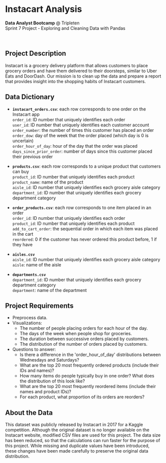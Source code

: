 # Instacart Analysis
**Data Analyst Bootcamp** @ Tripleten<br>
Sprint 7 Project - Exploring and Cleaning Data with Pandas

<br> 

## Project Description
Instacart is a grocery delivery platform that allows customers to place grocery orders and have them delivered to their doorsteps, similar to Uber Eats and DoorDash. Our mission is to clean up the data and prepare a report that provides insight into the shopping habits of Instacart customers.

## Data Dictionary
- **`instacart_orders.csv`**: each row corresponds to one order on the Instacart app<br>
`order_id`: ID number that uniquely identifies each order<br>
`user_id`: ID number that uniquely identifies each customer account<br>
`order_number`: the number of times this customer has placed an order<br>
`order_dow`: day of the week that the order placed (which day is 0 is uncertain)<br>
`order_hour_of_day`: hour of the day that the order was placed<br>
`days_since_prior_order`: number of days since this customer placed their previous order<br>

- **`products.csv`**: each row corresponds to a unique product that customers can buy<br>
`product_id`: ID number that uniquely identifies each product<br>
`product_name`: name of the product<br>
`aisle_id`: ID number that uniquely identifies each grocery aisle category<br>
`department_id`: ID number that uniquely identifies each grocery department category<br>

- **`order_products.csv`**: each row corresponds to one item placed in an order<br>
`order_id`: ID number that uniquely identifies each order<br>
`product_id`: ID number that uniquely identifies each product<br>
`add_to_cart_order`: the sequential order in which each item was placed in the cart<br>
`reordered`: 0 if the customer has never ordered this product before, 1 if they have<br>

- **`aisles.csv`**<br>
`aisle_id`: ID number that uniquely identifies each grocery aisle category<br>
`aisle`: name of the aisle<br>

- **`departments.csv`**<br>
`department_id`: ID number that uniquely identifies each grocery department category<br>
`department`: name of the department

## Project Requirements
- Preprocess data.
- Visualizations:
  - The number of people placing orders for each hour of the day.
  - The days of the week when people shop for groceries.
  - The duration between successive orders placed by customers.
  - The distribution of the number of orders placed by customers.
- Questions to answer:
  - Is there a difference in the 'order_hour_of_day' distributions between Wednesdays and Saturdays?
  - What are the top 20 most frequently ordered products (include their IDs and names)?
  - How many items do people typically buy in one order? What does the distribution of this look like?
  - What are the top 20 most frequently reordered items (include their names and product IDs)?
  - For each product, what proportion of its orders are reorders?
  

## About the Data
This dataset was publicly released by Instacart in 2017 for a Kaggle competition. Although the original dataset is no longer available on the Instacart website, modified CSV files are used for this project. The data size has been reduced, so that the calculations can run faster for the purpose of this project. While missing and duplicate values have been introduced, these changes have been made carefully to preserve the original data distribution.
